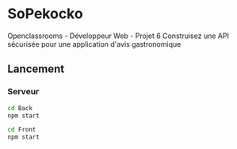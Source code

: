 # SoPekocko

Openclassrooms - Développeur Web - Projet 6
Construisez une API sécurisée pour une application d'avis gastronomique

## Lancement

### Serveur

```bash
cd Back
npm start
```

```bash
cd Front
npm start
```
